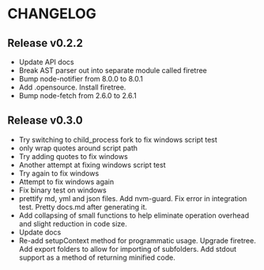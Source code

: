 # CHANGELOG

## Release v0.2.2

- Update API docs
- Break AST parser out into separate module called firetree
- Bump node-notifier from 8.0.0 to 8.0.1
- Add .opensource. Install firetree.
- Bump node-fetch from 2.6.0 to 2.6.1

## Release v0.3.0

- Try switching to child_process fork to fix windows script test
- only wrap quotes around script path
- Try adding quotes to fix windows
- Another attempt at fixing windows script test
- Try again to fix windows
- Attempt to fix windows again
- Fix binary test on windows
- prettify md, yml and json files. Add nvm-guard. Fix error in integration test. Pretty docs.md after generating it.
- Add collapsing of small functions to help eliminate operation overhead and slight reduction in code size.
- Update docs
- Re-add setupContext method for programmatic usage. Upgrade firetree. Add export folders to allow for importing of subfolders. Add stdout support as a method of returning minified code.

